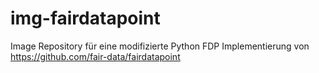 # img-fairdatapoint
Image Repository für eine modifizierte Python FDP Implementierung von https://github.com/fair-data/fairdatapoint
